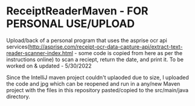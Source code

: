 # ReceiptReaderMaven - FOR PERSONAL USE/UPLOAD
Upload/back of a personal program that uses the asprise ocr api services(http://asprise.com/receipt-ocr-data-capture-api/extract-text-reader-scanner-index.html - some code is copied from here as per the instructions online) to scan a reciept, return the date, and print it. To be worked on & updated - 5/30/2022

Since the IntelliJ maven project couldn't uplaoded due to size, I uploaded the code and jpg which can be reopened and run in a any/new Maven project with the files in this repository pasted/copied to the src/main/java directory.

